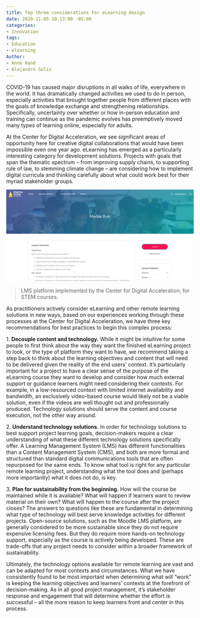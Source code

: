 ```yaml
---
title: Top three considerations for eLearning design
date: 2020-11-05 10:13:00 -05:00
categories:
- Innovation
tags:
- Education
- elearning
Author:
- Anne Hand
- Alejandro Solis
---
```


COVID-19 has caused major disruptions in all walks of life, everywhere in the world. It has dramatically changed activities we used to do in person, especially activities that brought together people from different places with the goals of knowledge exchange and strengthening relationships. Specifically, uncertainty over whether or how in-person education and training can continue as the pandemic evolves has preemptively moved many types of learning online, especially for adults.

At the Center for Digital Acceleration, we see significant areas of opportunity here for creative digital collaborations that would have been impossible even one year ago. eLearning has emerged as a particularly interesting category for development solutions. Projects with goals that span the thematic spectrum – from improving supply chains, to supporting rule of law, to stemming climate change – are considering how to implement digital curricula and thinking carefully about what could work best for their myriad stakeholder groups.

![Capture-a98d9f.PNG](/uploads/Capture-a98d9f.PNG)

> LMS platform implemented by the Center for Digital Acceleration, for STEM courses.

As practitioners actively consider eLearning and other remote learning solutions in new ways, based on our experiences working through these processes at the Center for Digital Acceleration, we have three key recommendations for best practices to begin this complex process:

1\. **Decouple content and technology.** While it might be intuitive for some people to first think about the way they want the finished eLearning project to look, or the type of platform they want to have, we recommend taking a step back to think about the learning objectives and content that will need to be delivered given the reality of the end users’ context. It’s particularly important for a project to have a clear sense of the purpose of the eLearning course they want to develop and consider how much external support or guidance learners might need considering their contexts. For example, in a low-resourced context with limited internet availability and bandwidth, an exclusively video-based course would likely not be a viable solution, even if the videos are well thought out and professionally produced. Technology solutions should serve the content and course execution, not the other way around.

2\. **Understand technology solutions.** In order for technology solutions to best support project learning goals, decision-makers require a clear understanding of what these different technology solutions specifically offer. A Learning Management System (LMS) has different functionalities than a Content Management System (CMS), and both are more formal and structured than standard digital communications tools that are often repurposed for the same ends. To know what tool is right for any particular remote learning project, understanding what the tool does and (perhaps more importantly) what it does not do, is key.

3\. **Plan for sustainability from the beginning.** How will the course be maintained while it is available? What will happen if learners want to review material on their own? What will happen to the course after the project closes? The answers to questions like these are fundamental in determining what type of technology will best serve knowledge activities for different projects. Open-source solutions, such as the Moodle LMS platform, are generally considered to be more sustainable since they do not require expensive licensing fees. But they do require more hands-on technology support, especially as the course is actively being developed. These are trade-offs that any project needs to consider within a broader framework of sustainability.

Ultimately, the technology options available for remote learning are vast and can be adapted for most contexts and circumstances. What we have consistently found to be most important when determining what will “work” is keeping the learning objectives and learners’ contexts at the forefront of decision-making. As in all good project management, it’s stakeholder response and engagement that will determine whether the effort is successful – all the more reason to keep learners front and center in this process.